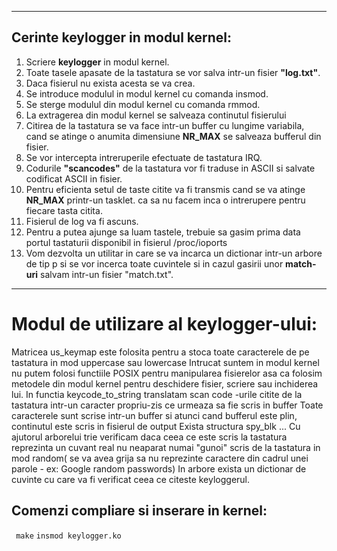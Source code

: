                                
----------------------------
## Cerinte keylogger in modul kernel:


1. Scriere **keylogger** in modul kernel.
2. Toate tasele apasate de la tastatura se vor salva intr-un fisier **"log.txt"**.
3. Daca fisierul nu exista acesta se va crea.
4. Se introduce modulul in modul kernel cu comanda insmod.
5. Se sterge modulul din modul kernel cu comanda rmmod.
6. La extragerea din modul kernel se salveaza continutul fisierului
7. Citirea de la tastatura se va face intr-un buffer cu lungime variabila, cand se atinge
o anumita dimensiune **NR_MAX** se salveaza bufferul din fisier.
8. Se vor intercepta intreruperile efectuate de tastatura IRQ.
9. Codurile **"scancodes"** de la tastatura vor fi traduse in ASCII si salvate codificat ASCII in fisier.
10. Pentru eficienta setul de taste citite va fi transmis cand se va atinge **NR_MAX** printr-un tasklet.
ca sa nu facem inca o intrerupere pentru fiecare tasta citita.
11. Fisierul de log va fi ascuns.
12. Pentru a putea ajunge sa luam tastele, trebuie sa gasim prima data portul tastaturii disponibil in fisierul /proc/ioports
13. Vom dezvolta un utilitar in care se va incarca un dictionar intr-un arbore de tip p si se vor incerca toate cuvintele
si in cazul gasirii unor **match-uri** salvam intr-un fisier "match.txt".


----------------------------

# Modul de utilizare al keylogger-ului:
  Matricea us_keymap este folosita pentru a stoca toate caracterele de pe tastatura in mod uppercase sau lowercase
  Intrucat suntem in modul kernel nu putem folosi functiile POSIX pentru manipularea fisierelor asa ca folosim metodele din modul kernel pentru deschidere fisier, scriere sau inchiderea lui.
  In functia keycode_to_string translatam scan code -urile citite de la tastatura intr-un caracter propriu-zis ce urmeaza sa fie scris in buffer
  Toate caracterele sunt scrise intr-un buffer si atunci cand bufferul este plin, continutul este scris in fisierul de output
  Exista structura spy_blk ...
  Cu ajutorul arborelui trie verificam daca ceea ce este scris la tastatura reprezinta un cuvant real nu neaparat numai "gunoi" scris de la tastatura in mod random( se va avea grija sa nu reprezinte caractere din cadrul unei parole - ex: Google random passwords)
  In arbore exista un dictionar de cuvinte cu care va fi verificat ceea ce citeste keyloggerul.
  
## Comenzi compliare si inserare in kernel:
` make`
`insmod keylogger.ko`
  
 
